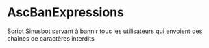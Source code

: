 # AscBanExpressions
Script Sinusbot servant à bannir tous les utilisateurs qui envoient des chaînes de caractères interdits
